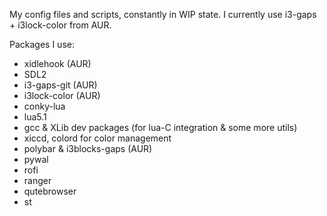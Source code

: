 My config files and scripts, constantly in WIP state.
I currently use i3-gaps + i3lock-color from AUR.

Packages I use:

- xidlehook (AUR)
- SDL2
- i3-gaps-git (AUR)
- i3lock-color (AUR)
- conky-lua
- lua5.1
- gcc & XLib dev packages (for lua-C integration & some more utils)
- xiccd, colord for color management
- polybar & i3blocks-gaps (AUR)
- pywal
- rofi
- ranger
- qutebrowser
- st
